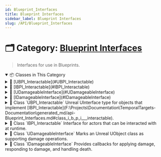 ```yaml
---
id: Blueprint_Interfaces
title: Blueprint Interfaces
sidebar_label: Blueprint Interfaces
slug: /API/Blueprint_Interfaces
---
```


# 🗂️ Category: [Blueprint Interfaces](/docs/API/Blueprint_Interfaces)

> Interfaces for use in Blueprints.

<!-- block -->

<details open>
<summary>📦 Classes in This Category</summary>

<!-- block -->

<details>
<summary>🔹 [UBPI_Interactable](#UBPI_Interactable)</summary>

Unreal UInterface type for objects that implement [IBPI_Interactable](F:\Projects\Documentation\TemporalTargets-Documentation\generated_md/api-Blueprint_Interfaces.md#class_i_b_p_i___interactable).

<details>
<summary>📄 Description</summary>

Provides the BlueprintType metadata so that actors can implement the interactable interface in C++ or Blueprints.

</details>

</details>

<!-- block -->

<!-- block -->

<details>
<summary>🔹 [IBPI_Interactable](#IBPI_Interactable)</summary>

Interface for actors that can be interacted with at runtime.

<details>
<summary>📄 Description</summary>

Any actor implementing this interface must provide logic for [Interact](F:\Projects\Documentation\TemporalTargets-Documentation\generated_md/api-Blueprint_Interfaces.md#class_i_b_p_i___interactable_1a7ec0a61b62ce23602812e10aaf3ddd91) and [CanInteract](F:\Projects\Documentation\TemporalTargets-Documentation\generated_md/api-Blueprint_Interfaces.md#class_i_b_p_i___interactable_1a4523add71e08c3c4fb8fc17e80871228). Interaction registration functions [RegisterInteractable](F:\Projects\Documentation\TemporalTargets-Documentation\generated_md/api-Blueprint_Interfaces.md#class_i_b_p_i___interactable_1a6dbcd508bbeea9c1bddae5f8ef2fa721) and [UnregisterInteractable](F:\Projects\Documentation\TemporalTargets-Documentation\generated_md/api-Blueprint_Interfaces.md#class_i_b_p_i___interactable_1a54557ad43cce970953a261e90c45c3c7) are provided so that helper classes (e.g. BPI_Interactor) can manage lists of interactable targets.

</details>

</details>

<!-- block -->

<!-- block -->

<details>
<summary>🔹 [UDamageableInterface](#UDamageableInterface)</summary>

Marks an Unreal UObject class as supporting damage operations.

<details>
<summary>📄 Description</summary>

Implement this interface on any Actor or Component to receive damage events.

</details>

</details>

<!-- block -->

<!-- block -->

<details>
<summary>🔹 [IDamageableInterface](#IDamageableInterface)</summary>

Provides callbacks for applying damage, responding to damage, and handling death.

<details>
<summary>📄 Description</summary>

Use [TakeDamage](F:\Projects\Documentation\TemporalTargets-Documentation\generated_md/api-undefined.md#group___blueprint___interfaces_1ga1f6318dd8d764d86d152bafcceeaf950) to apply an [FDamageInfo](F:\Projects\Documentation\TemporalTargets-Documentation\generated_md/api-undefined.md#struct_f_damage_info) payload to this object and then override [OnDamaged](F:\Projects\Documentation\TemporalTargets-Documentation\generated_md/api-undefined.md#group___blueprint___interfaces_1gaa2527dc978acb578318f79c3704b6679) and [OnKilled](F:\Projects\Documentation\TemporalTargets-Documentation\generated_md/api-undefined.md#group___blueprint___interfaces_1ga9f9b8a6fb04274b8b2418423c31b823c) to react.

</details>

</details>

<!-- block -->

</details>

<!-- block -->
<!-- block -->

<details>
<summary>
  📘 Class `UBPI_Interactable`
    <span class="brief-description-pill">Unreal UInterface type for objects that implement [IBPI_Interactable](F:\Projects\Documentation\TemporalTargets-Documentation\generated_md/api-Blueprint_Interfaces.md#class_i_b_p_i___interactable).</span>
</summary>
<!-- block -->

# Class `UBPI_Interactable` 

<!-- block -->

> Provides the BlueprintType metadata so that actors can implement the interactable interface in C++ or Blueprints.

<!-- block -->

<!-- block -->

<details open>
<summary>🧬 Inherits From</summary>

```cpp
class UBPI_Interactable
  : public UInterface
```

</details>

<!-- block -->

<details open>
<summary>🧍 Members</summary>

<!-- block -->

<!-- FUNCTIONS -->
<details open>
<summary>⚙️ Functions</summary>

</details>
<!-- block -->

<!-- VARIABLES -->
<details open>
<summary>📦 Variables</summary>

</details>
<!-- block -->

</details>
<!-- block -->

_No enum types are defined in this file._

<!-- block -->

</details>

<!-- block -->

<!-- block -->

<details>
<summary>
  📘 Class `IBPI_Interactable`
    <span class="brief-description-pill">Interface for actors that can be interacted with at runtime.</span>
</summary>
<!-- block -->

# Class `IBPI_Interactable` 

<!-- block -->

> Any actor implementing this interface must provide logic for [Interact](F:\Projects\Documentation\TemporalTargets-Documentation\generated_md/api-Blueprint_Interfaces.md#class_i_b_p_i___interactable_1a7ec0a61b62ce23602812e10aaf3ddd91) and [CanInteract](F:\Projects\Documentation\TemporalTargets-Documentation\generated_md/api-Blueprint_Interfaces.md#class_i_b_p_i___interactable_1a4523add71e08c3c4fb8fc17e80871228). Interaction registration functions [RegisterInteractable](F:\Projects\Documentation\TemporalTargets-Documentation\generated_md/api-Blueprint_Interfaces.md#class_i_b_p_i___interactable_1a6dbcd508bbeea9c1bddae5f8ef2fa721) and [UnregisterInteractable](F:\Projects\Documentation\TemporalTargets-Documentation\generated_md/api-Blueprint_Interfaces.md#class_i_b_p_i___interactable_1a54557ad43cce970953a261e90c45c3c7) are provided so that helper classes (e.g. BPI_Interactor) can manage lists of interactable targets.

<!-- block -->

<details open>
<summary>🧍 Members</summary>

<!-- block -->

<!-- FUNCTIONS -->
<details open>
<summary>⚙️ Functions</summary>

  <!-- block -->
  <details>
    <summary>
      🧠 <code>Interact</code>
      <span class="member-badge kind-function">function</span>
      <span class="member-badge section-public-func">Public</span>
      <span class="brief-description-pill">Called when an actor attempts to perform an interaction.</span>
    </summary>

    <p>Called when an actor attempts to perform an interaction.</p>

      <p><strong>Parameters:</strong></p>
      <ul>
        <li><code>AActor * Interactor</code> – The actor (player or AI) performing the interaction.</li>
      </ul>

  </details>
  <!-- block -->
  <!-- block -->
  <details>
    <summary>
      🧠 <code>CanInteract</code>
      <span class="member-badge kind-function">function</span>
      <span class="member-badge section-public-func">Public</span>
      <span class="brief-description-pill">Query whether the given actor is currently allowed to interact.</span>
    </summary>

    <p>Query whether the given actor is currently allowed to interact.</p>

      <p><strong>Parameters:</strong></p>
      <ul>
        <li><code>AActor * Interactor</code> – The actor requesting permission to interact.</li>
      </ul>

  </details>
  <!-- block -->
  <!-- block -->
  <details>
    <summary>
      🧠 <code>RegisterInteractable</code>
      <span class="member-badge kind-function">function</span>
      <span class="member-badge section-public-func">Public</span>
      <span class="brief-description-pill">Register an interactable object with a manager or controller.</span>
    </summary>

    <p>Register an interactable object with a manager or controller.</p>

      <p><strong>Parameters:</strong></p>
      <ul>
        <li><code>AActor * Interactable</code> – The actor that implements .</li>
      </ul>

  </details>
  <!-- block -->
  <!-- block -->
  <details>
    <summary>
      🧠 <code>UnregisterInteractable</code>
      <span class="member-badge kind-function">function</span>
      <span class="member-badge section-public-func">Public</span>
      <span class="brief-description-pill">Unregister a previously registered interactable object.</span>
    </summary>

    <p>Unregister a previously registered interactable object.</p>

      <p><strong>Parameters:</strong></p>
      <ul>
        <li><code>AActor * Interactable</code> – The actor that was previously registered.</li>
      </ul>

  </details>
  <!-- block -->

</details>
<!-- block -->

<!-- VARIABLES -->
<details open>
<summary>📦 Variables</summary>

</details>
<!-- block -->

</details>
<!-- block -->

_No enum types are defined in this file._

<!-- block -->

</details>

<!-- block -->

<!-- block -->

<details>
<summary>
  📘 Class `UDamageableInterface`
    <span class="brief-description-pill">Marks an Unreal UObject class as supporting damage operations.</span>
</summary>
<!-- block -->

# Class `UDamageableInterface` 

<!-- block -->

> Implement this interface on any Actor or Component to receive damage events.

<!-- block -->

<!-- block -->

<details open>
<summary>🧬 Inherits From</summary>

```cpp
class UDamageableInterface
  : public UInterface
```

</details>

<!-- block -->

<details open>
<summary>🧍 Members</summary>

<!-- block -->

<!-- FUNCTIONS -->
<details open>
<summary>⚙️ Functions</summary>

</details>
<!-- block -->

<!-- VARIABLES -->
<details open>
<summary>📦 Variables</summary>

</details>
<!-- block -->

</details>
<!-- block -->

_No enum types are defined in this file._

<!-- block -->

</details>

<!-- block -->

<!-- block -->

<details>
<summary>
  📘 Class `IDamageableInterface`
    <span class="brief-description-pill">Provides callbacks for applying damage, responding to damage, and handling death.</span>
</summary>
<!-- block -->

# Class `IDamageableInterface` 

<!-- block -->

> Use [TakeDamage](F:\Projects\Documentation\TemporalTargets-Documentation\generated_md/api-undefined.md#group___blueprint___interfaces_1ga1f6318dd8d764d86d152bafcceeaf950) to apply an [FDamageInfo](F:\Projects\Documentation\TemporalTargets-Documentation\generated_md/api-undefined.md#struct_f_damage_info) payload to this object and then override [OnDamaged](F:\Projects\Documentation\TemporalTargets-Documentation\generated_md/api-undefined.md#group___blueprint___interfaces_1gaa2527dc978acb578318f79c3704b6679) and [OnKilled](F:\Projects\Documentation\TemporalTargets-Documentation\generated_md/api-undefined.md#group___blueprint___interfaces_1ga9f9b8a6fb04274b8b2418423c31b823c) to react.

<!-- block -->

<details open>
<summary>🧍 Members</summary>

<!-- block -->

<!-- FUNCTIONS -->
<details open>
<summary>⚙️ Functions</summary>

</details>
<!-- block -->

<!-- VARIABLES -->
<details open>
<summary>📦 Variables</summary>

</details>
<!-- block -->

</details>
<!-- block -->

_No enum types are defined in this file._

<!-- block -->

</details>

<!-- block -->
